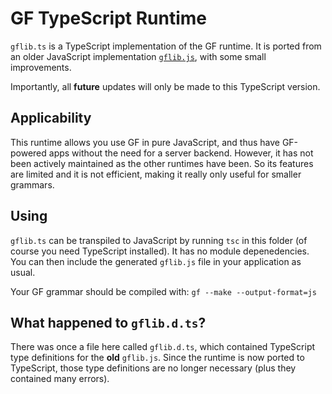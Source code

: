 # GF TypeScript Runtime

`gflib.ts` is a TypeScript implementation of the GF runtime.
It is ported from an older JavaScript implementation [`gflib.js`](../javascript/gflib.js),
with some small improvements.

Importantly, all **future** updates will only be made to this TypeScript version.

## Applicability

This runtime allows you use GF in pure JavaScript, and thus have GF-powered apps without the need for a server backend.
However, it has not been actively maintained as the other runtimes have been.
So its features are limited and it is not efficient, making it really only useful for smaller grammars.

## Using

`gflib.ts` can be transpiled to JavaScript by running `tsc` in this folder (of course you need TypeScript installed).
It has no module depenedencies.
You can then include the generated `gflib.js` file in your application as usual.

Your GF grammar should be compiled with: `gf --make --output-format=js`

## What happened to `gflib.d.ts`?

There was once a file here called `gflib.d.ts`, which contained TypeScript type definitions for the **old** `gflib.js`.
Since the runtime is now ported to TypeScript, those type definitions are no longer necessary (plus they contained many errors).
